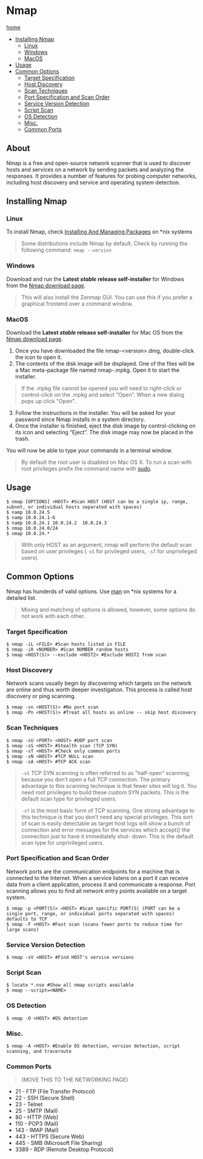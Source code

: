 # Nmap

[home](../README.md)
- [Installing Nmap](#Installing-Nmap)
	- [Linux](#Linux)
	- [Windows](#Windows)
	- [MacOS](#MacOS)
- [Usage](#Usage)
- [Common Options](#Common-Options)
	- [Target Specification](#Target-Specification)
	- [Host Discovery](#Host-Discovery)
	- [Scan Techniques](#Scan-Techniques)
	- [Port Specification and Scan Order](#Port-Specification-and-Scan-Order)
	- [Service Version Detection](#Service-Version-Detection)
	- [Script Scan](#Script-Scan)
	- [OS Detection](#OS-Detection)
	- [Misc.](#Misc.)
	- [Common Ports](#Common-Ports)

## About

Nmap is a free and open-source network scanner that is used to discover hosts and services on a network by sending packets and analyzing the responses. It provides a number of features for probing computer networks, including host discovery and service and operating system detection.

## Installing Nmap

### Linux

To install Nmap, check [Installing And Managing Packages](./command_line_nix.md#Installing-And-Managing-Packages) on *nix systems
>Some distributions include Nmap by default. Check by running the following command: `nmap --version`

### Windows

Download and run the **Latest _stable_ release self-installer** for Windows from the
[Nmap download page](https://nmap.org/download.html).
>This will also install the Zenmap GUI. You can use this if you prefer a graphical frontend over a command window.

### MacOS

Download the **Latest _stable_ release self-installer** for Mac OS from the
[Nmap download page](https://nmap.org/download.html).

1. Once you have downloaded the file nmap-\<version>\.dmg, double-click the icon to open it.
2. The contents of the disk image will be displayed. One of the files will be a Mac meta-package file named nmap-<version>.mpkg. Open it to start the installer.
>If the .mpkg file cannot be opened you will need to right-click or control-click on the .mpkg and select “Open”. When a new dialog pops up click "Open".
3. Follow the instructions in the installer. You will be asked for your password since Nmap installs in a system directory.
4. Once the installer is finished, eject the disk image by control-clicking on its icon and selecting “Eject”. The disk image may now be placed in the trash.

You will now be able to type your commands in a terminal window.
>By default the root user is disabled on Mac OS X. To run a scan with root privileges prefix the command name with [sudo](./command_line_nix.md##General-Commands).

## Usage


```shell
$ nmap [OPTIONS] <HOST> #Scan HOST (HOST can be a single ip, range, subnet, or individual hosts separated with spaces)
$ namp 10.0.24.5
$ namp 10.0.24.1-6
$ namp 10.0.24.1 10.0.24.2  10.0.24.3
$ nmap 10.0.24.0/24
$ nmap 10.0.24.*
```
>With only HOST as an argument, nmap will perform the default scan based on user privileges (`-sS` for privileged users, `-sT` for unprivileged users).

## Common Options

Nmap has hunderds of valid options. Use [man](./command_line_nix.md#I-Need-Help,-Where-Can-I-Go? "man on *nix") on *nix systems for a detailed list. 
>Mixing and matching of options is allowed, however, some options do not work with each other.

### Target Specification

```shell
$ nmap -iL <FILE> #Scan hosts listed in FILE
$ nmap -iR <NUMBER> #Scan NUMBER random hosts
$ nmap <HOST(S)> --exclude <HOST2> #Exclude HOST2 from scan
```

### Host Discovery

Network scans usually begin by discovering which targets on the network are online and thus worth deeper investigation. This process is called host discovery or ping scanning.

```shell
$ nmap -sn <HOST(S)> #No port scan
$ nmap -Pn <HOST(S)> #Treat all hosts as online -- skip host discovery
```

### Scan Techniques

```shell
$ nmap -sU <PORT> <HOST> #UDP port scan
$ nmap -sS <HOST> #Stealth scan (TCP SYN)
$ nmap -sT <HOST> #Check only common ports
$ nmap -sN <HOST> #TCP NULL scan
$ nmap -sA <HOST> #TCP ACK scan
```

>`-sS` TCP SYN scanning is often referred to as "half-open" scanning, because you don’t open a full TCP connection. The primary advantage to this scanning technique is that fewer sites will log it. You need root privileges to build these custom SYN packets. This is the default scan type for privileged users.

>`-sT` is the most basic form of TCP scanning. One strong advantage to this technique is that you don’t need any special privileges. This sort of scan is easily detectable as target host logs will show a bunch of connection and error messages for the services which accept() the connection just to have it immediately shut- down. This is the default scan type for unprivileged users.

### Port Specification and Scan Order

Network ports are the communication endpoints for a machine that is connected to the Internet. When a service listens on a port it can receive data from a client application, process it and communicate a response. Port scanning allows you to find all network entry points available on a target system.

```shell
$ nmap -p <PORT(S)> <HOST> #Scan specific PORT(S) (PORT can be a single port, range, or individual ports separated with spaces) defaults to TCP
$ nmap -F <HOST> #Fast scan (scans fewer ports to reduce time for large scans)
```

### Service Version Detection

```shell
$ nmap -sV <HOST> #Find HOST's service versions
```

### Script Scan

```shell
$ locate *.nse #Show all nmap scripts available
$ nmap --script=<NAME>
```

### OS Detection

```shell
$ nmap -O <HOST> #OS detection
```

### Misc.

```shell
$ nmap -A <HOST> #Enable OS detection, version detection, script scanning, and traceroute
```

### Common Ports
>(MOVE THIS TO THE NETWORKING PAGE)
- 21 - FTP (File Transfer Protocol)
- 22 - SSH (Secure Shell)
- 23 - Telnet
- 25 - SMTP (Mail)
- 80 - HTTP (Web)
- 110 - POP3 (Mail)
- 143 - IMAP (Mail)
- 443 - HTTPS (Secure Web)
- 445 - SMB (Microsoft File Sharing)
- 3389 - RDP (Remote Desktop Protocol)
